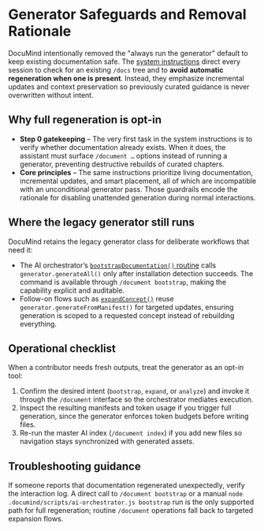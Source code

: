 # Generator Safeguards and Removal Rationale

DocuMind intentionally removed the "always run the generator" default to keep existing documentation safe. The [system instructions](../../src/core/system.md) direct every session to check for an existing `/docs` tree and to **avoid automatic regeneration when one is present**. Instead, they emphasize incremental updates and context preservation so previously curated guidance is never overwritten without intent.

## Why full regeneration is opt-in

- **Step 0 gatekeeping** – The very first task in the system instructions is to verify whether documentation already exists. When it does, the assistant must surface `/document …` options instead of running a generator, preventing destructive rebuilds of curated chapters.
- **Core principles** – The same instructions prioritize living documentation, incremental updates, and smart placement, all of which are incompatible with an unconditional generator pass. Those guardrails encode the rationale for disabling unattended generation during normal interactions.

## Where the legacy generator still runs

DocuMind retains the legacy generator class for deliberate workflows that need it:

- The AI orchestrator’s [`bootstrapDocumentation()` routine](../../src/scripts/ai-orchestrator.js) calls `generator.generateAll()` only after installation detection succeeds. The command is available through `/document bootstrap`, making the capability explicit and auditable.
- Follow-on flows such as [`expandConcept()`](../../src/scripts/ai-orchestrator.js) reuse `generator.generateFromManifest()` for targeted updates, ensuring generation is scoped to a requested concept instead of rebuilding everything.

## Operational checklist

When a contributor needs fresh outputs, treat the generator as an opt-in tool:

1. Confirm the desired intent (`bootstrap`, `expand`, or `analyze`) and invoke it through the `/document` interface so the orchestrator mediates execution.
2. Inspect the resulting manifests and token usage if you trigger full generation, since the generator enforces token budgets before writing files.
3. Re-run the master AI index (`/document index`) if you add new files so navigation stays synchronized with generated assets.

## Troubleshooting guidance

If someone reports that documentation regenerated unexpectedly, verify the interaction log. A direct call to `/document bootstrap` or a manual `node .documind/scripts/ai-orchestrator.js bootstrap` run is the only supported path for full regeneration; routine `/document` operations fall back to targeted expansion flows.
